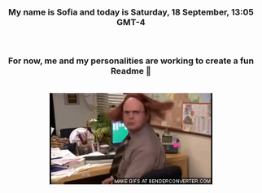 


<div align="center">
<h3 >My name is Sofia and today is Saturday, 18 September, 13:05 GMT-4</h3><br>
<h3 >For now, me and my personalities are working to create a fun Readme 👋
</h3><br>
<img src='img/dwight.gif' alt='working...'/>
</div>
